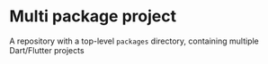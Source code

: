 # Multi package project

A repository with a top-level `packages` directory, containing multiple Dart/Flutter projects